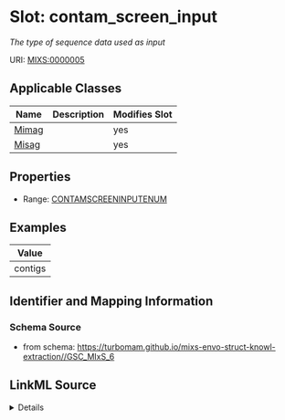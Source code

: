# Slot: contam_screen_input


_The type of sequence data used as input_



URI: [MIXS:0000005](https://w3id.org/mixs/0000005)



<!-- no inheritance hierarchy -->




## Applicable Classes

| Name | Description | Modifies Slot |
| --- | --- | --- |
[Mimag](Mimag.md) |  |  yes  |
[Misag](Misag.md) |  |  yes  |







## Properties

* Range: [CONTAMSCREENINPUTENUM](CONTAMSCREENINPUTENUM.md)






## Examples

| Value |
| --- |
| contigs |

## Identifier and Mapping Information







### Schema Source


* from schema: https://turbomam.github.io/mixs-envo-struct-knowl-extraction//GSC_MIxS_6




## LinkML Source

<details>
```yaml
name: contam_screen_input
description: The type of sequence data used as input
title: contamination screening input
examples:
- value: contigs
in_subset:
- sequencing
from_schema: https://turbomam.github.io/mixs-envo-struct-knowl-extraction//GSC_MIxS_6
rank: 1000
slot_uri: MIXS:0000005
multivalued: false
alias: contam_screen_input
domain_of:
- Mimag
- Misag
range: CONTAM_SCREEN_INPUT_ENUM

```
</details>
